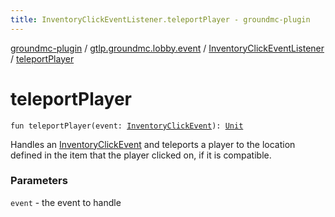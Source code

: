 ```yaml
---
title: InventoryClickEventListener.teleportPlayer - groundmc-plugin
---
```


[groundmc-plugin](../../index.html) / [gtlp.groundmc.lobby.event](../index.html) / [InventoryClickEventListener](index.html) / [teleportPlayer](.)

# teleportPlayer

`fun teleportPlayer(event: `[`InventoryClickEvent`](https://hub.spigotmc.org/javadocs/spigot/org/bukkit/event/inventory/InventoryClickEvent.html)`): `[`Unit`](https://kotlinlang.org/api/latest/jvm/stdlib/kotlin/-unit/index.html)

Handles an [InventoryClickEvent](https://hub.spigotmc.org/javadocs/spigot/org/bukkit/event/inventory/InventoryClickEvent.html) and teleports a player to the location defined
in the item that the player clicked on, if it is compatible.

### Parameters

`event` - the event to handle